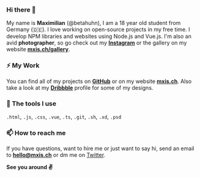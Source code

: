 ### Hi there 👋

My name is **Maximilian** (@betahuhn), I am a 18 year old student from Germany (:de:). I love working on open-source projects in my free time. I develop NPM libraries and websites using Node.js and Vue.js. I'm also an avid **photographer**, so go check out my **[Instagram](https://instagram.com/creerow)** or the gallery on my website **[mxis.ch/gallery](https://mxis.ch/gallery)**. 

### ⚡ My Work

You can find all of my projects on **[GitHub](https://github.com/BetaHuhn?tab=repositories)** or on my website **[mxis.ch](https://mxis.ch)**. Also take a look at my **[Dribbble](https://dribbble.com/betahuhn/)** profile for some of my designs. 

### 🔨 The tools I use

`.html`, `.js`, `.css`, `.vue`, `.ts`, `.git`, `.sh`, `.xd`,  `.psd`

### 📫 How to reach me

If you have questions, want to hire me or just want to say hi, send an email to **[hello@mxis.ch](mailto:hello@mxis.ch)** or dm me on [Twitter](https://twitter.com/betahuhn).

**See you around ✌**
